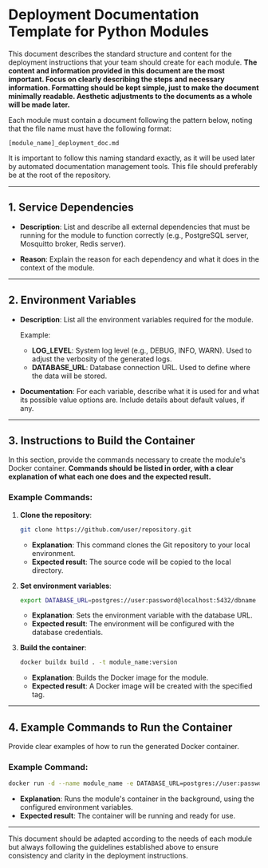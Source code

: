 # Deployment Documentation Template for Python Modules

This document describes the standard structure and content for the deployment instructions that your team should create for each module. **The content and information provided in this document are the most important. Focus on clearly describing the steps and necessary information. Formatting should be kept simple, just to make the document minimally readable. Aesthetic adjustments to the documents as a whole will be made later.**

Each module must contain a document following the pattern below, noting that the file name must have the following format:
```
[module_name]_deployment_doc.md
```
It is important to follow this naming standard exactly, as it will be used later by automated documentation management tools. This file should preferably be at the root of the repository.

---

## 1. Service Dependencies

- **Description**: List and describe all external dependencies that must be running for the module to function correctly (e.g., PostgreSQL server, Mosquitto broker, Redis server).

- **Reason**: Explain the reason for each dependency and what it does in the context of the module.

---

## 2. Environment Variables

- **Description**: List all the environment variables required for the module.

  Example:
  - **LOG_LEVEL**: System log level (e.g., DEBUG, INFO, WARN). Used to adjust the verbosity of the generated logs.
  - **DATABASE_URL**: Database connection URL. Used to define where the data will be stored.

- **Documentation**: For each variable, describe what it is used for and what its possible value options are. Include details about default values, if any.

---

## 3. Instructions to Build the Container

In this section, provide the commands necessary to create the module's Docker container. **Commands should be listed in order, with a clear explanation of what each one does and the expected result.**

### Example Commands:

1. **Clone the repository**:
   ```bash
   git clone https://github.com/user/repository.git
   ```
   - **Explanation**: This command clones the Git repository to your local environment.
   - **Expected result**: The source code will be copied to the local directory.

2. **Set environment variables**:
   ```bash
   export DATABASE_URL=postgres://user:password@localhost:5432/dbname
   ```
   - **Explanation**: Sets the environment variable with the database URL.
   - **Expected result**: The environment will be configured with the database credentials.

3. **Build the container**:
   ```bash
   docker buildx build . -t module_name:version
   ```
   - **Explanation**: Builds the Docker image for the module.
   - **Expected result**: A Docker image will be created with the specified tag.

---

## 4. Example Commands to Run the Container

Provide clear examples of how to run the generated Docker container.

### Example Command:
```bash
docker run -d --name module_name -e DATABASE_URL=postgres://user:password@localhost:5432/dbname module_name:version
```
- **Explanation**: Runs the module's container in the background, using the configured environment variables.
- **Expected result**: The container will be running and ready for use.

---

This document should be adapted according to the needs of each module but always following the guidelines established above to ensure consistency and clarity in the deployment instructions.
